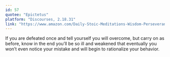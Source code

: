 ```yaml
---
id: 57
quotee: "Epictetus"
platform: "Discourses, 2.18.31"
link: "https://www.amazon.com/Daily-Stoic-Meditations-Wisdom-Perseverance/dp/0735211736?tag=ryanholnet-20"
---
```


If you are defeated once and tell yourself you will overcome, but carry on as before, know in the end you’ll be so ill and weakened that eventually you won’t even notice your mistake and will begin to rationalize your behavior.

